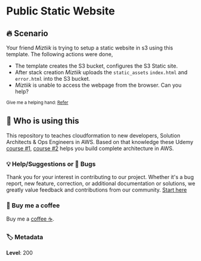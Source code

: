# Public Static Website

## 🔥 Scenario

Your friend _Miztiik_ is trying to setup a static website in s3 using this template. The following actions were done,

- The template creates the S3 bucket, configures the S3 Static site.
- After stack creation _Miztiik_ uploads the `static_assets` `index.html` and `error.html` into the S3 bucket.
- _Miztiik_ is unable to access the webpage from the browser. Can you help?

<sup>Give me a helping hand: [Refer][1]</sup>

## 📌 Who is using this

This repository to teaches cloudformation to new developers, Solution Architects & Ops Engineers in AWS. Based on that knowledge these Udemy [course #1][103], [course #2][102] helps you build complete architecture in AWS.

### 💡 Help/Suggestions or 🐛 Bugs

Thank you for your interest in contributing to our project. Whether it's a bug report, new feature, correction, or additional documentation or solutions, we greatly value feedback and contributions from our community. [Start here][200]

### 👋 Buy me a coffee

Buy me a [coffee ☕][900].

### 🏷️ Metadata

**Level**: 200

[1]: https://docs.aws.amazon.com/AWSCloudFormation/latest/UserGuide/aws-properties-s3-bucket.html#cfn-s3-bucket-accesscontrol

[100]: https://www.udemy.com/course/aws-cloud-security/?referralCode=B7F1B6C78B45ADAF77A9

[101]: https://www.udemy.com/course/aws-cloud-security-proactive-way/?referralCode=71DC542AD4481309A441

[102]: https://www.udemy.com/course/aws-cloud-development-kit-from-beginner-to-professional/?referralCode=E15D7FB64E417C547579

[103]: https://www.udemy.com/course/aws-cloudformation-basics?referralCode=93AD3B1530BC871093D6

[200]: https://github.com/miztiik/cfn-challenges/issues

[899]: https://www.udemy.com/user/n-kumar/

[900]: https://ko-fi.com/miztiik
